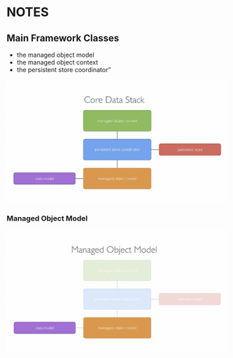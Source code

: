 # NOTES

## Main Framework Classes

- the managed object model
- the managed object context
- the persistent store coordinator”

![Core Data Stack](./images/stack.png)

### Managed Object Model

![Managed Object Model](./images/m-o-model.png)
